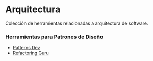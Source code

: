 # Arquitectura
Colección de herramientas relacionadas a arquitectura de software.

### Herramientas para Patrones de Diseño
- [Patterns Dev](https://www.patterns.dev/)
- [Refactoring Guru](https://refactoring.guru/)
